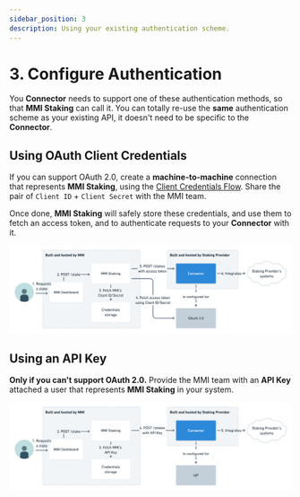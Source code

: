 ```yaml
---
sidebar_position: 3
description: Using your existing authentication scheme.
---
```


# 3. Configure Authentication

You **Connector** needs to support one of these authentication methods, so that **MMI Staking** can call it. You can totally re-use the **same** authentication scheme as your existing API, it doesn't need to be specific to the **Connector**.

## Using OAuth Client Credentials

If you can support OAuth 2.0, create a **machine-to-machine** connection that represents **MMI Staking**, using the [Client Credentials Flow](https://auth0.com/docs/get-started/authentication-and-authorization-flow/client-credentials-flow). Share the pair of `Client ID` + `Client Secret` with the MMI team.

Once done, **MMI Staking** will safely store these credentials, and use them to fetch an access token, and to authenticate requests to your **Connector** with it.

![Authentication flow](/img/staking/authentication-flow.png)

## Using an API Key

**Only if you can't support OAuth 2.0.** Provide the MMI team with an **API Key** attached a user that represents **MMI Staking** in your system.

![Authentication flow](/img/staking/authentication-flow-apikey.png)
